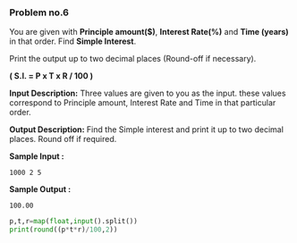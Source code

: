 ### Problem no.6

You are given with **Principle amount($)**, **Interest Rate(%)** and **Time (years)** in that order. Find **Simple Interest**.

Print the output up to two decimal places (Round-off if necessary).

**( S.I. = P x T x R / 100 )**

**Input Description:**
Three values are given to you as the input. these values correspond to Principle amount, Interest Rate and Time in that particular order.

**Output Description:**
Find the Simple interest and print it up to two decimal places. Round off if required.

**Sample Input :**
```
1000 2 5
```

**Sample Output :**
```
100.00
```

```python
p,t,r=map(float,input().split())
print(round((p*t*r)/100,2))
```
